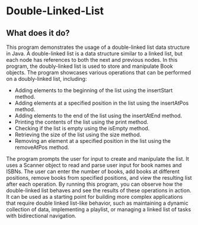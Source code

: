 # Double-Linked-List

## What does it do? 
This program demonstrates the usage of a double-linked list data structure in Java. A double-linked list is a data structure similar to a linked list, but each node has references to both the next and previous nodes.
In this program, the doubly-linked list is used to store and manipulate Book objects. 
The program showcases various operations that can be performed on a doubly-linked list, including:
- Adding elements to the beginning of the list using the insertStart method.
- Adding elements at a specified position in the list using the insertAtPos method.
- Adding elements to the end of the list using the insertAtEnd method.
- Printing the contents of the list using the print method.
- Checking if the list is empty using the isEmpty method.
- Retrieving the size of the list using the size method.
- Removing an element at a specified position in the list using the removeAtPos method.

The program prompts the user for input to create and manipulate the list. It uses a Scanner object to read and parse user input for book names and ISBNs. The user can enter the number of books, add books at different positions, remove books from specified positions, and view the resulting list after each operation.
By running this program, you can observe how the double-linked list behaves and see the results of these operations in action. It can be used as a starting point for building more complex applications that require double linked list-like behavior, such as maintaining a dynamic collection of data, implementing a playlist, or managing a linked list of tasks with bidirectional navigation.
